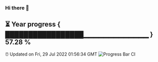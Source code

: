 ### Hi there 👋
⏳ Year progress { █████████████████▁▁▁▁▁▁▁▁▁▁▁▁▁ } 57.28 %
---
⏰ Updated on Fri, 29 Jul 2022 01:56:34 GMT
![Progress Bar CI](https://github.com/liununu/liununu/workflows/Progress%20Bar%20CI/badge.svg)
